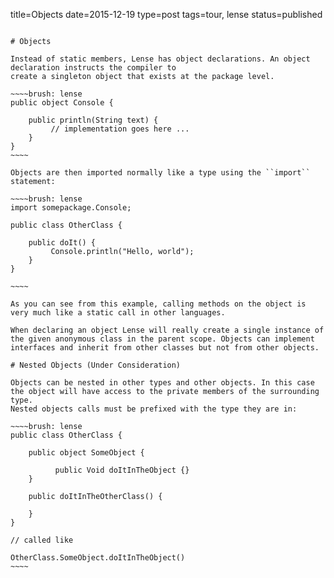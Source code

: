 title=Objects
date=2015-12-19
type=post
tags=tour, lense
status=published
~~~~~~

# Objects

Instead of static members, Lense has object declarations. An object declaration instructs the compiler to 
create a singleton object that exists at the package level.

~~~~brush: lense
public object Console {

	public println(String text) {
         // implementation goes here ... 
    }
}
~~~~

Objects are then imported normally like a type using the ``import`` statement:

~~~~brush: lense
import somepackage.Console;

public class OtherClass {

	public doIt() {
	     Console.println("Hello, world");
	}
}

~~~~

As you can see from this example, calling methods on the object is very much like a static call in other languages.

When declaring an object Lense will really create a single instance of the given anonymous class in the parent scope. Objects can implement interfaces and inherit from other classes but not from other objects. 

# Nested Objects (Under Consideration)

Objects can be nested in other types and other objects. In this case the object will have access to the private members of the surrounding type.
Nested objects calls must be prefixed with the type they are in:

~~~~brush: lense
public class OtherClass {

	public object SomeObject {
	     
	      public Void doItInTheObject {} 
	}
   
	public doItInTheOtherClass() {
	
	}
}

// called like 

OtherClass.SomeObject.doItInTheObject()
~~~~
